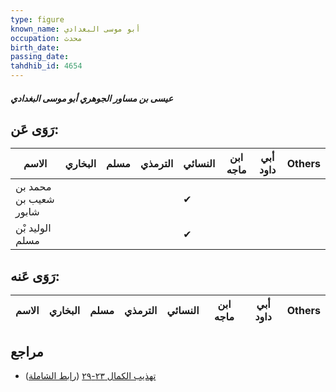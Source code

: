 ```yaml
---
type: figure
known_name: أبو موسى البغدادي
occupation: محدث
birth_date:
passing_date:
tahdhib_id: 4654
---
```

##### عيسى بن مساور الجوهري أبو موسى البغدادي

## رَوَى عَن:
| الاسم                 | البخاري | مسلم | الترمذي | النسائي | ابن ماجه | أبي داود | Others |
| --------------------- | ------- | ---- | ------- | ------- | -------- | -------- | ------ |
| محمد بن شعيب بن شابور |         |      |         | ✔       |          |          |        |
| الوليد بْن مسلم       |         |      |         | ✔       |          |          |        |
## رَوَى عَنه:
| الاسم | البخاري | مسلم | الترمذي | النسائي | ابن ماجه | أبي داود | Others |
| ----- | ------- | ---- | ------- | ------- | -------- | -------- | ------ |
## مراجع
- [تهذيب الكمال ٢٣-٢٩](obsidian://open?vault=Tahdhib-al-Kamal&file=Figures/٤٦٥٤-عيسى%20بن%20مساور%20الجوهري%20أبو%20موسى%20البغدادي) ([رابط الشاملة](https://shamela.ws/book/3722/11916))